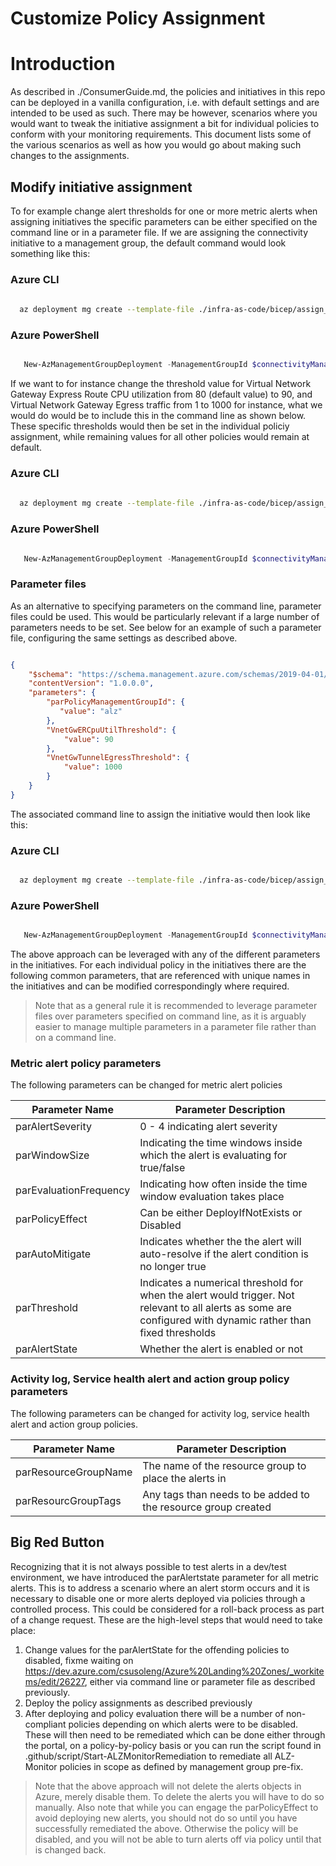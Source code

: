 <!-- markdownlint-disable -->
# Customize Policy Assignment
<!-- markdownlint-restore -->

# Introduction

As described in ./ConsumerGuide.md, the policies and initiatives in this repo can be deployed in a vanilla configuration, i.e. with default settings and are intended to be used as such. There may be however, scenarios where you would want to tweak the initiative assignment a bit for individual policies to conform with your monitoring requirements. This document lists some of the various scenarios as well as how you would go about making such changes to the assignments. 

## Modify initiative assignment

To for example change alert thresholds for one or more metric alerts when assigning initiatives the specific parameters can be either specified on the command line or in a parameter file. If we are assigning the connectivity initiative to a management group, the default command would look something like this:

### Azure CLI

```bash
  
  az deployment mg create --template-file ./infra-as-code/bicep/assign_initiatives_connectivity.bicep --location $location --management-group-id $connectivityManagementGroup --parameters parPolicyManagementGroupId=$managementGroupId

```

### Azure PowerShell

```powershell

   New-AzManagementGroupDeployment -ManagementGroupId $connectivityManagementGroup -Location $location -TemplateFile ./infra-as-code/bicep/assign_initiatives_connectivity.bicep -parPolicyManagementGroupId $managementGroupId

```

If we want to for instance change the threshold value for Virtual Network Gateway Express Route CPU utilization from 80 (default value) to 90, and Virtual Network Gateway Egress traffic from 1 to 1000 for instance, what we would do would be to include this in the command line as shown below. These specific thresholds would then be set in the individual policiy assignment, while remaining values for all other policies would remain at default. 

### Azure CLI

```bash
  
  az deployment mg create --template-file ./infra-as-code/bicep/assign_initiatives_connectivity.bicep --location $location --management-group-id $connectivityManagementGroup --parameters parPolicyManagementGroupId=$managementGroupId VnetGwERCpuUtilThreshold=90 VnetGwTunnelEgressThreshold=1000

```

### Azure PowerShell

```powershell

   New-AzManagementGroupDeployment -ManagementGroupId $connectivityManagementGroup -Location $location -TemplateFile ./infra-as-code/bicep/assign_initiatives_connectivity.bicep -parPolicyManagementGroupId $managementGroupId -VnetGwERCpuUtilThreshold 90 -VnetGwTunnelEgressThreshold 1000

```

### Parameter files

As an alternative to specifying parameters on the command line, parameter files could be used. This would be particularly relevant if a large number of parameters needs to be set. See below for an example of such a parameter file, configuring the same settings as described above.

```json

{
    "$schema": "https://schema.management.azure.com/schemas/2019-04-01/deploymentParameters.json#",
    "contentVersion": "1.0.0.0",
    "parameters": {
        "parPolicyManagementGroupId": {
           "value": "alz"
        },
        "VnetGwERCpuUtilThreshold": {
            "value": 90
        },
        "VnetGwTunnelEgressThreshold": {
            "value": 1000
        }
    }
}

```
The associated command line to assign the initiative would then look like this:

### Azure CLI

```bash

  az deployment mg create --template-file ./infra-as-code/bicep/assign_initiatives_connectivity.bicep --location $location --management-group-id $connectivityManagementGroup --parameters <path to parameter file>

```

### Azure PowerShell

```powershell

   New-AzManagementGroupDeployment -ManagementGroupId $connectivityManagementGroup -Location $location -TemplateFile ./infra-as-code/bicep/assign_initiatives_connectivity.bicep - TemplateParameterFile <path to parameter file>

```

The above approach can be leveraged with any of the different parameters in the initiatives. For each individual policy in the initiatives there are the following common parameters, that are referenced with unique names in the initiatives and can be modified correspondingly where required.
> Note that as a general rule it is recommended to leverage parameter files over parameters specified on command line, as it is arguably easier to manage multiple parameters in a parameter file rather than on a command line.

### Metric alert policy parameters

The following parameters can be changed for metric alert policies

| **Parameter Name** | **Parameter Description** |
|----------|----------|
| parAlertSeverity | 0 - 4 indicating alert severity |
| parWindowSize | Indicating the time windows inside which the alert is evaluating for true/false |
| parEvaluationFrequency | Indicating how often inside the time window evaluation takes place |
| parPolicyEffect | Can be either DeployIfNotExists or Disabled |
| parAutoMitigate | Indicates whether the the alert will auto-resolve if the alert condition is no longer true |
| parThreshold | Indicates a numerical threshold for when the alert would trigger. Not relevant to all alerts as some are configured with dynamic rather than fixed thresholds |
| parAlertState | Whether the alert is enabled or not |
### Activity log, Service health alert and action group policy parameters 

The following parameters can be changed for activity log, service health alert and action group policies.

| **Parameter Name** | **Parameter Description** |
|----------|----------|
| parResourceGroupName | The name of the resource group to place the alerts in |
| parResourcGroupTags | Any tags than needs to be added to the resource group created |

## Big Red Button

Recognizing that it is not always possible to test alerts in a dev/test environment, we have introduced the parAlertstate parameter for all metric alerts. This is to address a scenario where   an alert storm occurs and it is necessary to disable one or more alerts deployed via policies through a controlled process. This could be considered for a roll-back process as part of a change request.
These are the high-level steps that would need to take place:
1. Change values for the parAlertState for the offending policies to disabled, fixme waiting on https://dev.azure.com/csusoleng/Azure%20Landing%20Zones/_workitems/edit/26227, either via command line or parameter file as described previously.
3. Deploy the policy assignments as described previously
4. After deploying and policy evaluation there will be a number of non-compliant policies depending on which alerts were to be disabled. These will then need to be remediated which can be done either through the portal, on a policy-by-policy basis or you can run the script found in .github/script/Start-ALZMonitorRemediation to remediate all ALZ-Monitor policies in scope as defined by management group pre-fix.
> Note that the above approach will not delete the alerts objects in Azure, merely disable them. To delete the alerts you will have to do so manually.
> Also note that while you can engage the parPolicyEffect to avoid deploying new alerts, you should not do so until you have successfully remediated the above. Otherwise the policy will be disabled, and you will not be able to turn alerts off via policy until that is changed back. 

